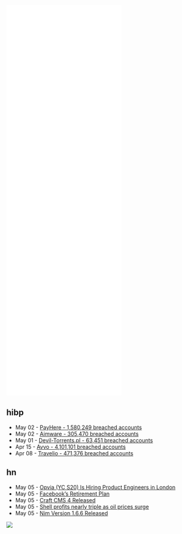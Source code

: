 ![Metrics](https://raw.githubusercontent.com/phixion/phixion/master/metrics.svg)

## hibp

<!--
for https://github.com/phixion/phixion/blob/main/.github/workflows/feeds.yml
-->
<!--START_SECTION:haveibeenpwnd-->
- May 02 - [PayHere - 1,580,249 breached accounts](https://haveibeenpwned.com/PwnedWebsites#PayHere)
- May 02 - [Aimware - 305,470 breached accounts](https://haveibeenpwned.com/PwnedWebsites#Aimware)
- May 01 - [Devil-Torrents.pl - 63,451 breached accounts](https://haveibeenpwned.com/PwnedWebsites#DevilTorrents)
- Apr 15 - [Avvo - 4,101,101 breached accounts](https://haveibeenpwned.com/PwnedWebsites#Avvo)
- Apr 08 - [Travelio - 471,376 breached accounts](https://haveibeenpwned.com/PwnedWebsites#Travelio)
<!--END_SECTION:haveibeenpwnd-->

## hn

<!--
for https://github.com/phixion/phixion/blob/main/.github/workflows/feeds.yml
-->
<!--START_SECTION:hn-->
- May 05 - [Opvia (YC S20) Is Hiring Product Engineers in London](https://www.notion.so/opvia/Opvia-Jobs-151305ed30a140f29ec9eb7df00deadc)
- May 05 - [Facebook’s Retirement Plan](https://www.economist.com/business/facebooks-retirement-plan/21809131)
- May 05 - [Craft CMS 4 Released](https://craftcms.com/blog/craft-4)
- May 05 - [Shell profits nearly triple as oil prices surge](https://www.bbc.com/news/business-61330552)
- May 05 - [Nim Version 1.6.6 Released](https://nim-lang.org/blog/2022/05/05/version-166-released.html)
<!--END_SECTION:hn-->

<!--
for https://yhype.me
-->
![](https://hit.yhype.me/github/profile?user_id=13013670)

